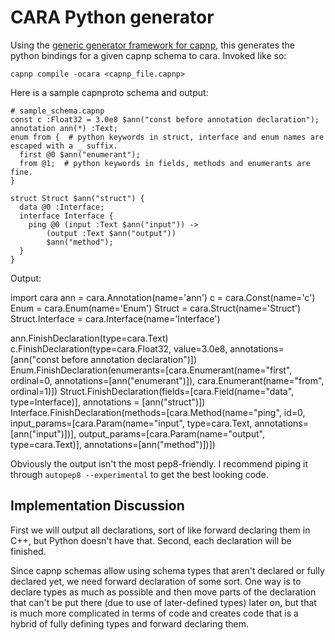 CARA Python generator
=====================

Using the [generic generator framework for capnp](https://github.com/chainreactionmfg/capnp_generic_gen), this generates the python bindings for a given capnp schema to cara. Invoked like so:

    capnp compile -ocara <capnp_file.capnp>

Here is a sample capnproto schema and output:

    # sample_schema.capnp
    const c :Float32 = 3.0e8 $ann("const before annotation declaration");
    annotation ann(*) :Text;
    enum from {  # python keywords in struct, interface and enum names are escaped with a _ suffix.
      first @0 $ann("enumerant");
      from @1;  # python keywords in fields, methods and enumerants are fine.
    }
    
    struct Struct $ann("struct") {
      data @0 :Interface;
      interface Interface {
        ping @0 (input :Text $ann("input")) ->
            (output :Text $ann("output")) 
            $ann("method");
      }
    }
    

Output:

  import cara
  ann = cara.Annotation(name='ann')
  c = cara.Const(name='c')
  Enum = cara.Enum(name='Enum')
  Struct = cara.Struct(name='Struct')
  Struct.Interface = cara.Interface(name='Interface')

  ann.FinishDeclaration(type=cara.Text)
  c.FinishDeclaration(type=cara.Float32, value=3.0e8, annotations=[ann("const before annotation declaration")])
  Enum.FinishDeclaration(enumerants=[cara.Enumerant(name="first", ordinal=0, annotations=[ann("enumerant")]), cara.Enumerant(name="from", ordinal=1)])
  Struct.FinishDeclaration(fields=[cara.Field(name="data", type=Interface)], annotations = [ann("struct")])
  Interface.FinishDeclaration(methods=[cara.Method(name="ping", id=0, input_params=[cara.Param(name="input", type=cara.Text, annotations=[ann("input")])], output_params=[cara.Param(name="output", type=cara.Text)], annotations=[ann("method")])])

Obviously the output isn't the most pep8-friendly. I recommend piping it
through `autopep8 --experimental` to get the best looking code.
    
Implementation Discussion
--------------------------------

First we will output all declarations, sort of like forward declaring them in
C++, but Python doesn't have that. Second, each declaration will be finished.

Since capnp schemas allow using schema types that aren't declared or fully
declared yet, we need forward declaration of some sort. One way is to declare
types as much as possible and then move parts of the declaration that can't be
put there (due to use of later-defined types) later on, but that is much more
complicated in terms of code and creates code that is a hybrid of fully
defining types and forward declaring them.
